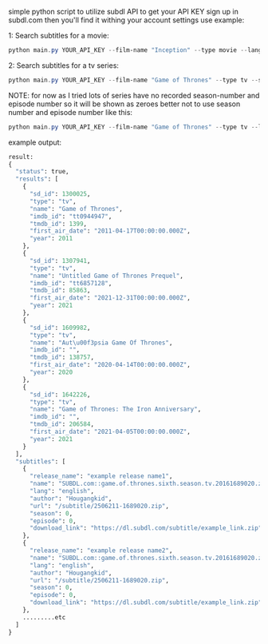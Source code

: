 simple python script to utilize subdl API
to get your API KEY sign up in subdl.com then you'll find it withing your account settings
use example:

1: Search subtitles for a movie:
```powershell
python main.py YOUR_API_KEY --film-name "Inception" --type movie --languages EN,AR,FR
```
2: Search subtitles for a tv series:
```powershell
python main.py YOUR_API_KEY --film-name "Game of Thrones" --type tv --season-number 1 --episode-number 1 --languages EN
```
NOTE: for now as I tried lots of series have no recorded season-number and episode number so it will be shown as zeroes 
better not to use season number and episode number like this:
```powershell
python main.py YOUR_API_KEY --film-name "Game of Thrones" --type tv --languages EN
```

example output:
```python
result:
{
  "status": true,
  "results": [
    {
      "sd_id": 1300025,
      "type": "tv",
      "name": "Game of Thrones",
      "imdb_id": "tt0944947",
      "tmdb_id": 1399,
      "first_air_date": "2011-04-17T00:00:00.000Z",
      "year": 2011
    },
    {
      "sd_id": 1307941,
      "type": "tv",
      "name": "Untitled Game of Thrones Prequel",
      "imdb_id": "tt6857128",
      "tmdb_id": 85863,
      "first_air_date": "2021-12-31T00:00:00.000Z",
      "year": 2021
    },
    {
      "sd_id": 1609982,
      "type": "tv",
      "name": "Aut\u00f3psia Game Of Thrones",
      "imdb_id": "",
      "tmdb_id": 138757,
      "first_air_date": "2020-04-14T00:00:00.000Z",
      "year": 2020
    },
    {
      "sd_id": 1642226,
      "type": "tv",
      "name": "Game of Thrones: The Iron Anniversary",
      "imdb_id": "",
      "tmdb_id": 206584,
      "first_air_date": "2021-04-05T00:00:00.000Z",
      "year": 2021
    }
  ],
  "subtitles": [
    {
      "release_name": "example release name1",
      "name": "SUBDL.com::game.of.thrones.sixth.season.tv.20161689020.zip",
      "lang": "english",
      "author": "Hougangkid",
      "url": "/subtitle/2506211-1689020.zip",
      "season": 0,
      "episode": 0,
      "download_link": "https://dl.subdl.com/subtitle/example_link.zip"
    },
    {
      "release_name": "example release name2",
      "name": "SUBDL.com::game.of.thrones.sixth.season.tv.20161689020.zip",
      "lang": "english",
      "author": "Hougangkid",
      "url": "/subtitle/2506211-1689020.zip",
      "season": 0,
      "episode": 0,
      "download_link": "https://dl.subdl.com/subtitle/example_link.zip"
    },
    .........etc
  ]
}
```




